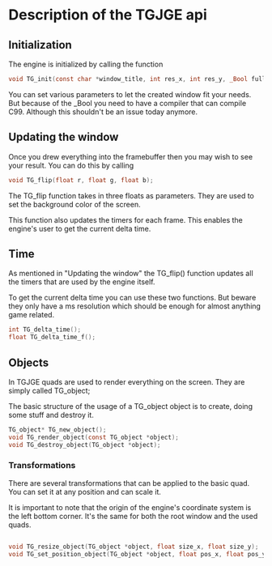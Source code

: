 # Description of the TGJGE api

## Initialization

The engine is initialized by calling the function

```c
void TG_init(const char *window_title, int res_x, int res_y, _Bool fullscreen_toggle);
```

You can set various parameters to let the created window fit your
needs. But because of the _Bool you need to have a compiler that can
compile C99. Although this shouldn't be an issue today anymore.


## Updating the window

Once you drew everything into the framebuffer then you may wish to see your result. You can do this by calling

```c 
void TG_flip(float r, float g, float b); 
```

The TG_flip function takes in three floats as parameters. They are used to set the background color of the screen.

This function also updates the timers for each frame. This enables the
engine's user to get the current delta time.

## Time

As mentioned in "Updating the window" the TG_flip() function updates
all the timers that are used by the engine itself.

To get the current delta time you can use these two functions.
But beware they only have a ms resolution which should be enough for
almost anything game related.

```c
int TG_delta_time();
float TG_delta_time_f();
```

## Objects

In TGJGE quads are used to render everything on the screen. They are
simply called TG_object;

The basic structure of the usage of a TG_object object is to create,
doing some stuff and destroy it.

```c
TG_object* TG_new_object();
void TG_render_object(const TG_object *object);
void TG_destroy_object(TG_object *object);
```

### Transformations

There are several transformations that can be applied to the basic quad.
You can set it at any position and can scale it.

It is important to note that the origin of the engine's coordinate system is
the left bottom corner. It's the same for both the root window and the used
quads.

```c

void TG_resize_object(TG_object *object, float size_x, float size_y);
void TG_set_position_object(TG_object *object, float pos_x, float pos_y);
```